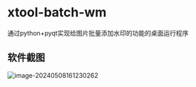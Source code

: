 # xtool-batch-wm
通过python+pyqt实现给图片批量添加水印的功能的桌面运行程序

## 软件截图

![image-20240508161230262](https://7baa350e.telegraph-image-99j.pages.dev/file/ddb0f86fdcb79451ca91c.png)

